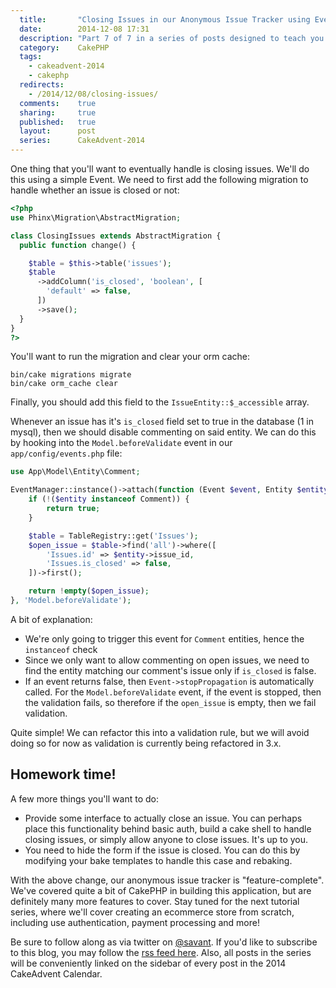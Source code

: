 ```yaml
---
  title:       "Closing Issues in our Anonymous Issue Tracker using Events"
  date:        2014-12-08 17:31
  description: "Part 7 of 7 in a series of posts designed to teach you how to use CakePHP 3 effectively"
  category:    CakePHP
  tags:
    - cakeadvent-2014
    - cakephp
  redirects:
    - /2014/12/08/closing-issues/
  comments:    true
  sharing:     true
  published:   true
  layout:      post
  series:      CakeAdvent-2014
---
```


One thing that you'll want to eventually handle is closing issues. We'll do this using a simple Event. We need to first add the following migration to handle whether an issue is closed or not:

```php
<?php
use Phinx\Migration\AbstractMigration;

class ClosingIssues extends AbstractMigration {
  public function change() {

    $table = $this->table('issues');
    $table
      ->addColumn('is_closed', 'boolean', [
        'default' => false,
      ])
      ->save();
  }
}
?>
```

You'll want to run the migration and clear your orm cache:


```shell
bin/cake migrations migrate
bin/cake orm_cache clear
```

Finally, you should add this field to the `IssueEntity::$_accessible` array.

Whenever an issue has it's `is_closed` field set to true in the database (1 in mysql), then we should disable commenting on said entity. We can do this by hooking into the `Model.beforeValidate` event in our `app/config/events.php` file:

```php
use App\Model\Entity\Comment;

EventManager::instance()->attach(function (Event $event, Entity $entity, ArrayObject $options) {
    if (!($entity instanceof Comment)) {
        return true;
    }

    $table = TableRegistry::get('Issues');
    $open_issue = $table->find('all')->where([
        'Issues.id' => $entity->issue_id,
        'Issues.is_closed' => false,
    ])->first();

    return !empty($open_issue);
}, 'Model.beforeValidate');
```

A bit of explanation:

- We're only going to trigger this event for `Comment` entities, hence the `instanceof` check
- Since we only want to allow commenting on open issues, we need to find the entity matching our comment's issue only if `is_closed` is false.
- If an event returns false, then `Event->stopPropagation` is automatically called. For the `Model.beforeValidate` event, if the event is stopped, then the validation fails, so therefore if the `open_issue` is empty, then we fail validation.

Quite simple! We can refactor this into a validation rule, but we will avoid doing so for now as validation is currently being refactored in 3.x.

## Homework time!

A few more things you'll want to do:

- Provide some interface to actually close an issue. You can perhaps place this functionality behind basic auth, build a cake shell to handle closing issues, or simply allow anyone to close issues. It's up to you.
- You need to hide the form if the issue is closed. You can do this by modifying your bake templates to handle this case and rebaking.

With the above change, our anonymous issue tracker is "feature-complete". We've covered quite a bit of CakePHP in building this application, but are definitely many more features to cover. Stay tuned for the next tutorial series, where we'll cover creating an ecommerce store from scratch, including use authentication, payment processing and more!

Be sure to follow along as via twitter on [@savant](https://twitter.com/savant). If you'd like to subscribe to this blog, you may follow the [rss feed here](http://josediazgonzalez.com/atom.xml). Also, all posts in the series will be conveniently linked on the sidebar of every post in the 2014 CakeAdvent Calendar.
